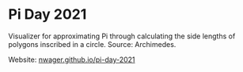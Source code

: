 # Pi Day 2021
Visualizer for approximating Pi through calculating the side lengths of polygons inscribed in a circle. Source: Archimedes.

Website: [nwager.github.io/pi-day-2021](nwager.github.io/pi-day-2021)
